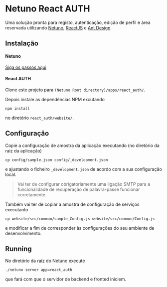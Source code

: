 # Netuno React AUTH

Uma solução pronta para registo, autenticação, edição de perfil e área reservada utilizando [Netuno](https://www.netuno.org/), [ReactJS](https://reactjs.org/) e [Ant Design](https://ant.design/).

## Instalação

#### Netuno

[Siga os passos aqui](https://doc.netuno.org/docs/en/installation/)

#### React AUTH

Clone este projeto para `(Netuno Root directory)/apps/react_auth/`.

Depois instale as dependências NPM excutando

`npm install` 

no diretório `react_auth/website/`.

## Configuração

Copie a configuração de amostra da aplicação executando (no diretório da raiz da aplicação)

`cp config/sample.json config/_development.json` 

e ajustando o ficheiro `_development.json` de acordo com a sua configuração local.

> Vai ter de configurar obrigatoriamente uma ligação SMTP para a funcionalidade de recuperação de palavra-passe funcionar corretamente.

Também vai ter de copiar a amostra de configuração de serviços executanto

`cp website/src/common/sample_Config.js website/src/common/Config.js` 

e modificar a fim de corresponder às configurações do seu ambiente de desenvolvimento.

## Running

No diretório da raiz do Netuno execute

`./netuno server app=react_auth`

que fará com que o servidor de backend e fronted iniciem.